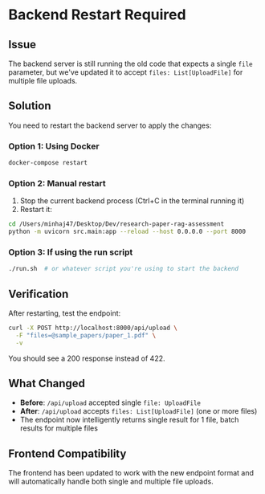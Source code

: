 # Backend Restart Required

## Issue

The backend server is still running the old code that expects a single `file` parameter, but we've updated it to accept `files: List[UploadFile]` for multiple file uploads.

## Solution

You need to restart the backend server to apply the changes:

### Option 1: Using Docker

```bash
docker-compose restart
```

### Option 2: Manual restart

1. Stop the current backend process (Ctrl+C in the terminal running it)
2. Restart it:

```bash
cd /Users/minhaj47/Desktop/Dev/research-paper-rag-assessment
python -m uvicorn src.main:app --reload --host 0.0.0.0 --port 8000
```

### Option 3: If using the run script

```bash
./run.sh  # or whatever script you're using to start the backend
```

## Verification

After restarting, test the endpoint:

```bash
curl -X POST http://localhost:8000/api/upload \
  -F "files=@sample_papers/paper_1.pdf" \
  -v
```

You should see a 200 response instead of 422.

## What Changed

- **Before**: `/api/upload` accepted single `file: UploadFile`
- **After**: `/api/upload` accepts `files: List[UploadFile]` (one or more files)
- The endpoint now intelligently returns single result for 1 file, batch results for multiple files

## Frontend Compatibility

The frontend has been updated to work with the new endpoint format and will automatically handle both single and multiple file uploads.

